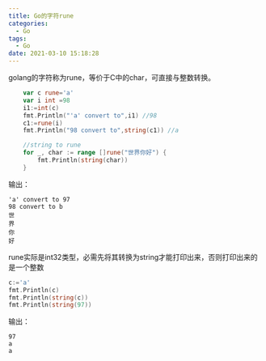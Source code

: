 ```yaml
---
title: Go的字符rune
categories:
  - Go
tags:
  - Go
date: 2021-03-10 15:18:28
---
```


golang的字符称为rune，等价于C中的char，可直接与整数转换。

```go
    var c rune='a' 
    var i int =98
    i1:=int(c)
    fmt.Println("'a' convert to",i1) //98
    c1:=rune(i)
    fmt.Println("98 convert to",string(c1)) //a

    //string to rune
    for _, char := range []rune("世界你好") {
        fmt.Println(string(char))
    }
```

输出：

```text
'a' convert to 97
98 convert to b
世
界
你
好
```

rune实际是int32类型，必需先将其转换为string才能打印出来，否则打印出来的是一个整数

```go
c:='a'
fmt.Println(c)
fmt.Println(string(c))
fmt.Println(string(97))
```

输出：

```text
97
a
a
```

